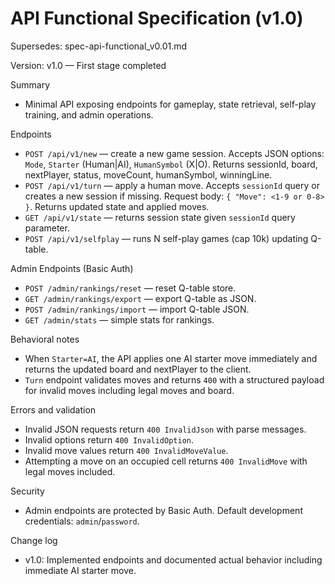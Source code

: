 # API Functional Specification (v1.0)

Supersedes: spec-api-functional_v0.01.md

Version: v1.0 — First stage completed

Summary
- Minimal API exposing endpoints for gameplay, state retrieval, self-play training, and admin operations.

Endpoints
- `POST /api/v1/new` — create a new game session. Accepts JSON options: `Mode`, `Starter` (Human|AI), `HumanSymbol` (X|O). Returns sessionId, board, nextPlayer, status, moveCount, humanSymbol, winningLine.
- `POST /api/v1/turn` — apply a human move. Accepts `sessionId` query or creates a new session if missing. Request body: `{ "Move": <1-9 or 0-8> }`. Returns updated state and applied moves.
- `GET /api/v1/state` — returns session state given `sessionId` query parameter.
- `POST /api/v1/selfplay` — runs N self-play games (cap 10k) updating Q-table.

Admin Endpoints (Basic Auth)
- `POST /admin/rankings/reset` — reset Q-table store.
- `GET /admin/rankings/export` — export Q-table as JSON.
- `POST /admin/rankings/import` — import Q-table JSON.
- `GET /admin/stats` — simple stats for rankings.

Behavioral notes
- When `Starter=AI`, the API applies one AI starter move immediately and returns the updated board and nextPlayer to the client.
- `Turn` endpoint validates moves and returns `400` with a structured payload for invalid moves including legal moves and board.

Errors and validation
- Invalid JSON requests return `400 InvalidJson` with parse messages.
- Invalid options return `400 InvalidOption`.
- Invalid move values return `400 InvalidMoveValue`.
- Attempting a move on an occupied cell returns `400 InvalidMove` with legal moves included.

Security
- Admin endpoints are protected by Basic Auth. Default development credentials: `admin`/`password`.

Change log
- v1.0: Implemented endpoints and documented actual behavior including immediate AI starter move.
